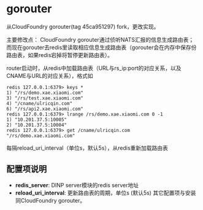 gorouter
==========

从CloudFoundry gorouter(tag 45ca951297) fork，更改实现。

主要修改点：
CloudFoundry gorouter通过侦听NATS汇报的信息生成路由表；
而现在gorouter去redis里读取相应信息生成路由表（gorouter会在内存中保存份路由表，如果redis宕掉将暂停更新路由表）。

router启动时，从redis中加载路由表（URL与rs\_ip:port的对应关系，以及CNAME与URL的对应关系），格式如

```
redis 127.0.0.1:6379> keys *
1) "/rs/demo.xae.xiaomi.com"
3) "/rs/test.xae.xiaomi.com"
4) "/cname/ulricqin.com"
6) "/rs/api2.xae.xiaomi.com"
redis 127.0.0.1:6379> lrange /rs/demo.xae.xiaomi.com 0 -1
1) "10.201.37.5:10005"
2) "10.201.37.5:10004"
redis 127.0.0.1:6379> get /cname/ulricqin.com
"/rs/demo.xae.xiaomi.com"
```

每隔reload_uri_interval（单位s，默认5s），从redis重新加载路由表

## 配置项说明

- **redis_server**: DINP server模块的redis server地址
- **reload_uri_interval**: 更新路由表的周期，单位s (默认5s)
其它配置项与安装同CloudFoundry gorouter。
